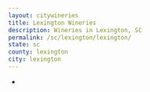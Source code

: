 ```yaml
---
layout: citywineries
title: Lexington Wineries
description: Wineries in Lexington, SC
permalink: /sc/lexington/lexington/
state: sc
county: lexington
city: lexington
---
```

-
